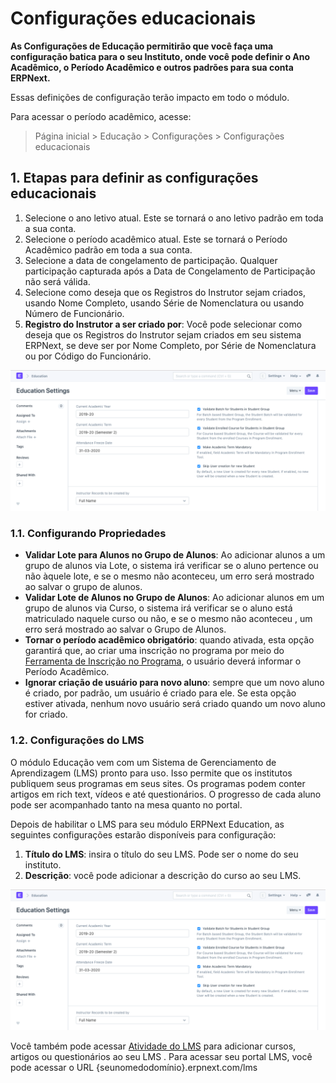 # Configurações educacionais



**As Configurações de Educação permitirão que você faça uma configuração batica para o seu Instituto, onde você pode definir o Ano Acadêmico, o Período Acadêmico e outros padrões para sua conta ERPNext.**


Essas definições de configuração terão impacto em todo o módulo.


Para acessar o período acadêmico, acesse:



> 
> Página inicial > Educação > Configurações > Configurações educacionais
> 
> 
> 


## 1. Etapas para definir as configurações educacionais


1. Selecione o ano letivo atual. Este se tornará o ano letivo padrão em toda a sua conta.
2. Selecione o período acadêmico atual. Este se tornará o Período Acadêmico padrão em toda a sua conta.
3. Selecione a data de congelamento de participação. Qualquer participação capturada após a Data de Congelamento de Participação não será válida.
4. Selecione como deseja que os Registros do Instrutor sejam criados, usando Nome Completo, usando Série de Nomenclatura ou usando Número de Funcionário.
5. **Registro do Instrutor a ser criado por**: Você pode selecionar como deseja que os Registros do Instrutor sejam criados em seu sistema ERPNext, se deve ser por Nome Completo, por Série de Nomenclatura ou por Código do Funcionário.


![Configurações educacionais](/files/education-seetings-1.png)


### 1.1. Configurando Propriedades


* **Validar Lote para Alunos no Grupo de Alunos**: Ao adicionar alunos a um grupo de alunos via Lote, o sistema irá verificar se o aluno pertence ou não àquele lote, e se o mesmo não aconteceu, um erro será mostrado ao salvar o grupo de alunos.
* **Validar Lote de Alunos no Grupo de Alunos**: Ao adicionar alunos em um grupo de alunos via Curso, o sistema irá verificar se o aluno está matriculado naquele curso ou não, e se o mesmo não aconteceu , um erro será mostrado ao salvar o Grupo de Alunos.
* **Tornar o período acadêmico obrigatório**: quando ativada, esta opção garantirá que, ao criar uma inscrição no programa por meio do [Ferramenta de Inscrição no Programa](/docs/pt/education/program-matricula-tool), o usuário deverá informar o Período Acadêmico.
* **Ignorar criação de usuário para novo aluno**: sempre que um novo aluno é criado, por padrão, um usuário é criado para ele. Se esta opção estiver ativada, nenhum novo usuário será criado quando um novo aluno for criado.


### 1.2. Configurações do LMS


O módulo Educação vem com um Sistema de Gerenciamento de Aprendizagem (LMS) pronto para uso. Isso permite que os institutos publiquem seus programas em seus sites. Os programas podem conter artigos em rich text, vídeos e até questionários. O progresso de cada aluno pode ser acompanhado tanto na mesa quanto no portal.


Depois de habilitar o LMS para seu módulo ERPNext Education, as seguintes configurações estarão disponíveis para configuração:


1. **Título do LMS**: insira o título do seu LMS. Pode ser o nome do seu instituto.
2. **Descrição**: você pode adicionar a descrição do curso ao seu LMS.


![Configurações educacionais](/files/education-seetings-1.png)


Você também pode acessar [Atividade do LMS](/docs/pt/education/setting-up-lms) para adicionar cursos, artigos ou questionários ao seu LMS . Para acessar seu portal LMS, você pode acessar o URL {seunomedodomínio}.erpnext.com/lms



